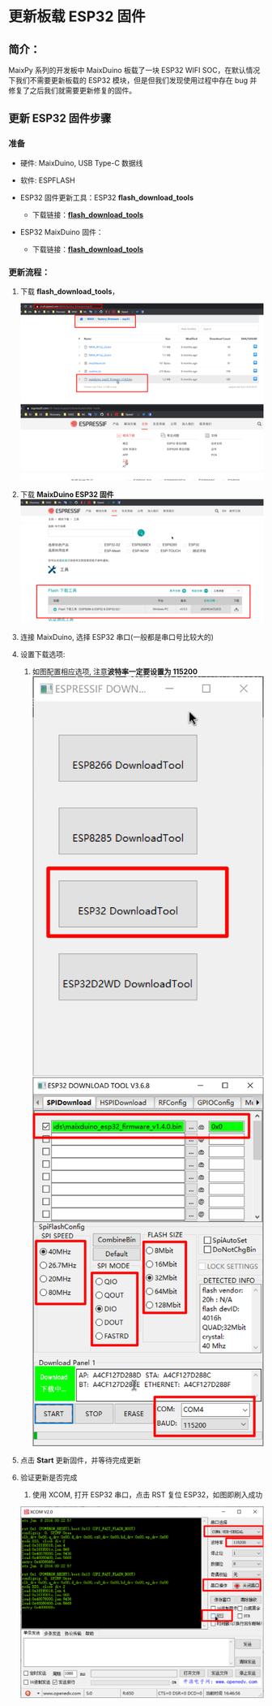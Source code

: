 # 更新板载 ESP32 固件

## 简介：

MaixPy 系列的开发板中 MaixDuino 板载了一块 ESP32 WIFI SOC，在默认情况下我们不需要更新板载的 ESP32 模块，但是但我们发现使用过程中存在 bug 并修复了之后我们就需要更新修复的固件。

## 更新 ESP32 固件步骤

### 准备


- 硬件: MaixDuino, USB Type-C 数据线
- 软件: ESPFLASH

- ESP32 固件更新工具：ESP32 **flash_download_tools**
  - 下载链接：[**flash_download_tools**]()
- ESP32 MaixDuino 固件：
  - 下载链接：[**flash_download_tools**](https://cn.dl.sipeed.com/MAIX/factory_firmware/)

### 更新流程：

1. 下载 **flash_download_tools**，

   ![flash_download_tools](../../assets/hardware/module_esp32/image-20200504164050916.png)
   ![flash_download_tools](../../assets/hardware/module_esp32/image-20200504164221705.png)

2. 下载 **MaixDuino ESP32 固件**
   ![update esp32](../../assets/hardware/module_esp32/image-20200504164245329.png)

3. 连接 MaixDuino, 选择 ESP32 串口(一般都是串口号比较大的)
4. 设置下载选项:
   1. 如图配置相应选项, 注意**波特率一定要设置为 115200**
   ![b6474ddd5340cc9b7cf6006f75974a7b.png](../../assets/hardware/module_esp32/image-20200504164320888.png)
   ![acf618a24b4cb8c5f8c2e98acc6cf11b.png](../../assets/hardware/module_esp32/image-20200504164450650.png)

5. 点击 **Start** 更新固件，并等待完成更新
6. 验证更新是否完成

   1. 使用 XCOM, 打开 ESP32 串口，点击 RST 复位 ESP32，如图即刷入成功

   ![96e955badd7450e7b5ba58230ae12c48.png](../../assets/hardware/module_esp32/image-20200504164747839.png)
